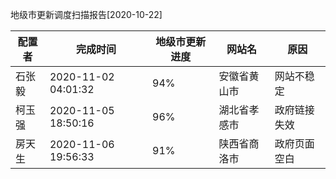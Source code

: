 地级市更新调度扫描报告[2020-10-22]

|	配置者	|	完成时间	|	地级市更新进度	|	网站名	|	原因	|
|----|----|----|----|----|
|	石张毅	|	2020-11-02 04:01:32	|	 94%	|	安徽省黄山市	| 网站不稳定 |
|	柯玉强	|	2020-11-05 18:50:16	|	 96%	|	湖北省孝感市	|政府链接失效|
|	房天生	|	2020-11-06 19:56:33	|	 91%	|	陕西省商洛市	|政府页面空白|


